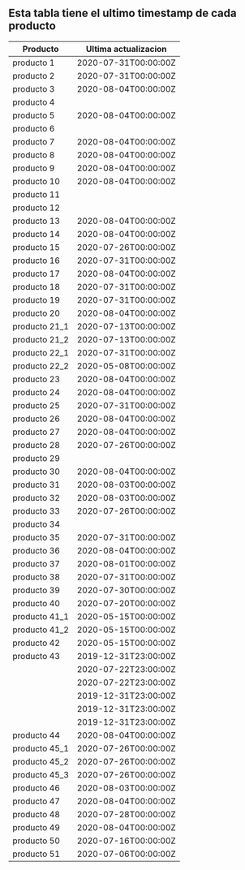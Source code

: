## Esta tabla tiene el ultimo timestamp de cada producto
|Producto|Ultima actualizacion |
|------ |------ |
|producto 1|2020-07-31T00:00:00Z|
|producto 2|2020-07-31T00:00:00Z|
|producto 3|2020-08-04T00:00:00Z|
|producto 4|
|producto 5|2020-08-04T00:00:00Z|
|producto 6|
|producto 7|2020-08-04T00:00:00Z|
|producto 8|2020-08-04T00:00:00Z|
|producto 9|2020-08-04T00:00:00Z|
|producto 10|2020-08-04T00:00:00Z|
|producto 11|
|producto 12|
|producto 13|2020-08-04T00:00:00Z|
|producto 14|2020-08-04T00:00:00Z|
|producto 15|2020-07-26T00:00:00Z|
|producto 16|2020-07-31T00:00:00Z|
|producto 17|2020-08-04T00:00:00Z|
|producto 18|2020-07-31T00:00:00Z|
|producto 19|2020-07-31T00:00:00Z|
|producto 20|2020-08-04T00:00:00Z|
|producto 21_1|2020-07-13T00:00:00Z|
|producto 21_2|2020-07-13T00:00:00Z|
|producto 22_1|2020-07-31T00:00:00Z|
|producto 22_2|2020-05-08T00:00:00Z|
|producto 23|2020-08-04T00:00:00Z|
|producto 24|2020-08-04T00:00:00Z|
|producto 25|2020-07-31T00:00:00Z|
|producto 26|2020-08-04T00:00:00Z|
|producto 27|2020-08-04T00:00:00Z|
|producto 28|2020-07-26T00:00:00Z|
|producto 29|
|producto 30|2020-08-04T00:00:00Z|
|producto 31|2020-08-03T00:00:00Z|
|producto 32|2020-08-03T00:00:00Z|
|producto 33|2020-07-26T00:00:00Z|
|producto 34|
|producto 35|2020-07-31T00:00:00Z|
|producto 36|2020-08-04T00:00:00Z|
|producto 37|2020-08-01T00:00:00Z|
|producto 38|2020-07-31T00:00:00Z|
|producto 39|2020-07-30T00:00:00Z|
|producto 40|2020-07-20T00:00:00Z|
|producto 41_1|2020-05-15T00:00:00Z|
|producto 41_2|2020-05-15T00:00:00Z|
|producto 42|2020-05-15T00:00:00Z|
|producto 43|2019-12-31T23:00:00Z|
| |2020-07-22T23:00:00Z|
| |2020-07-22T23:00:00Z|
| |2019-12-31T23:00:00Z|
| |2019-12-31T23:00:00Z|
| |2019-12-31T23:00:00Z|
|producto 44|2020-08-04T00:00:00Z|
|producto 45_1|2020-07-26T00:00:00Z|
|producto 45_2|2020-07-26T00:00:00Z|
|producto 45_3|2020-07-26T00:00:00Z|
|producto 46|2020-08-03T00:00:00Z|
|producto 47|2020-08-04T00:00:00Z|
|producto 48|2020-07-28T00:00:00Z|
|producto 49|2020-08-04T00:00:00Z|
|producto 50|2020-07-16T00:00:00Z|
|producto 51|2020-07-06T00:00:00Z|
